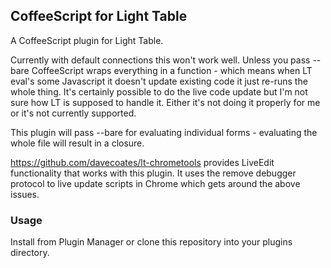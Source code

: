 ## CoffeeScript for Light Table

A CoffeeScript plugin for Light Table.

Currently with default connections this won't work well. Unless you pass --bare
CoffeeScript wraps everything in a function - which means when LT eval's some
Javascript it doesn't update existing code it just re-runs the whole thing.
It's certainly possible to do the live code update but I'm not sure how LT is
supposed to handle it. Either it's not doing it properly for me or it's not
currently supported.

This plugin will pass --bare for evaluating individual forms - evaluating the
whole file will result in a closure.

https://github.com/davecoates/lt-chrometools provides LiveEdit functionality 
that works with this plugin. It uses the remove debugger protocol to live 
update scripts in Chrome which gets around the above issues. 

### Usage

Install from Plugin Manager or clone this repository into your plugins directory.
